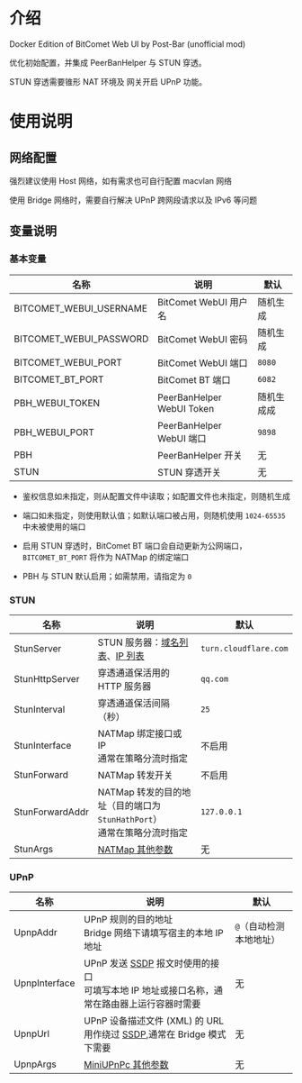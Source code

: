 # 介绍

Docker Edition of BitComet Web UI by Post-Bar (unofficial mod)

优化初始配置，并集成 PeerBanHelper 与 STUN 穿透。

STUN 穿透需要锥形 NAT 环境及 网关开启 UPnP 功能。

# 使用说明

## 网络配置

强烈建议使用 Host 网络，如有需求也可自行配置 macvlan 网络

使用 Bridge 网络时，需要自行解决 UPnP 跨网段请求以及 IPv6 等问题

## 变量说明

### 基本变量

| 名称 | 说明 | 默认 |
| --- | --- | --- |
| BITCOMET_WEBUI_USERNAME | BitComet WebUI 用户名 | 随机生成 |
| BITCOMET_WEBUI_PASSWORD | BitComet WebUI 密码 | 随机生成 |
| BITCOMET_WEBUI_PORT | BitComet WebUI 端口 | `8080` |
| BITCOMET_BT_PORT | BitComet BT 端口 | `6082` |
| PBH_WEBUI_TOKEN | PeerBanHelper WebUI Token | 随机生成成 |
| PBH_WEBUI_PORT | PeerBanHelper WebUI 端口 | `9898` |
| PBH | PeerBanHelper 开关 | 无 |
| STUN | STUN 穿透开关 | 无 |

* 鉴权信息如未指定，则从配置文件中读取；如配置文件也未指定，则随机生成

* 端口如未指定，则使用默认值；如默认端口被占用，则随机使用 `1024-65535` 中未被使用的端口

* 启用 STUN 穿透时，BitComet BT 端口会自动更新为公网端口，`BITCOMET_BT_PORT` 将作为 NATMap 的绑定端口

* PBH 与 STUN 默认启用；如需禁用，请指定为 `0`


### STUN

| 名称 | 说明 | 默认 |
| --- | --- | --- |
| StunServer | STUN 服务器：[域名列表](https://oniicyan.pages.dev/stun_servers_domain.txt)、[IP 列表](https://oniicyan.pages.dev/stun_servers_ipv4.txt) | `turn.cloudflare.com` |
| StunHttpServer | 穿透通道保活用的 HTTP 服务器 | `qq.com` |
| StunInterval | 穿透通道保活间隔（秒） | `25` |
| StunInterface | NATMap 绑定接口或 IP<br>通常在策略分流时指定 | 不启用 |
| StunForward | NATMap 转发开关 | 不启用 |
| StunForwardAddr | NATMap 转发的目的地址（目的端口为 `StunHathPort`）<br>通常在策略分流时指定| `127.0.0.1` |
| StunArgs | [NATMap 其他参数](https://github.com/heiher/natmap#how-to-use) | 无 |

### UPnP

| 名称 | 说明 | 默认 |
| --- | --- | --- |
| UpnpAddr | UPnP 规则的目的地址<br>Bridge 网络下请填写宿主的本地 IP 地址 | `@`（自动检测本地地址） |
| UpnpInterface | UPnP 发送 [SSDP](https://zh.wikipedia.org/wiki/SSDP) 报文时使用的接口<br>可填写本地 IP 地址或接口名称，通常在路由器上运行容器时需要 | 无 |
| UpnpUrl | UPnP 设备描述文件 (XML) 的 URL<br>用作绕过 [SSDP](https://zh.wikipedia.org/wiki/SSDP),通常在 Bridge 模式下需要 | 无 |
| UpnpArgs | [MiniUPnPc 其他参数](https://manpages.debian.org/unstable/miniupnpc/upnpc.1.en.html) | 无 |

